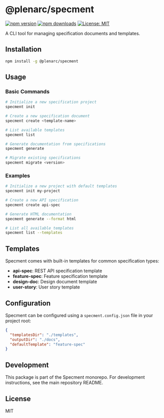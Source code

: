 # @plenarc/specment

[![npm version](https://badge.fury.io/js/@plenarc%2Fspecment.svg)](https://badge.fury.io/js/@plenarc%2Fspecment)
[![npm downloads](https://img.shields.io/npm/dm/@plenarc/specment.svg)](https://www.npmjs.com/package/@plenarc/specment)
[![License: MIT](https://img.shields.io/badge/License-MIT-yellow.svg)](https://opensource.org/licenses/MIT)

A CLI tool for managing specification documents and templates.

## Installation

```bash
npm install -g @plenarc/specment
```

## Usage

### Basic Commands

```bash
# Initialize a new specification project
specment init

# Create a new specification document
specment create <template-name>

# List available templates
specment list

# Generate documentation from specifications
specment generate

# Migrate existing specifications
specment migrate <version>
```

### Examples

```bash
# Initialize a new project with default templates
specment init my-project

# Create a new API specification
specment create api-spec

# Generate HTML documentation
specment generate --format html

# List all available templates
specment list --templates
```

## Templates

Specment comes with built-in templates for common specification types:

- **api-spec**: REST API specification template
- **feature-spec**: Feature specification template
- **design-doc**: Design document template
- **user-story**: User story template

## Configuration

Specment can be configured using a `specment.config.json` file in your project root:

```json
{
  "templatesDir": "./templates",
  "outputDir": "./docs",
  "defaultTemplate": "feature-spec"
}
```

## Development

This package is part of the Specment monorepo. For development instructions, see the main repository README.

## License

MIT
